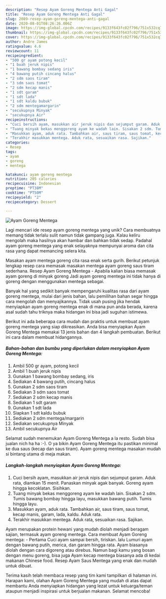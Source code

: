 ```yaml
---
description: "Resep Ayam Goreng Mentega Anti Gagal"
title: "Resep Ayam Goreng Mentega Anti Gagal"
slug: 2089-resep-ayam-goreng-mentega-anti-gagal
date: 2020-08-01T08:26:26.006Z
image: https://img-global.cpcdn.com/recipes/9133f643fc02f796/751x532cq70/ayam-goreng-mentega-foto-resep-utama.jpg
thumbnail: https://img-global.cpcdn.com/recipes/9133f643fc02f796/751x532cq70/ayam-goreng-mentega-foto-resep-utama.jpg
cover: https://img-global.cpcdn.com/recipes/9133f643fc02f796/751x532cq70/ayam-goreng-mentega-foto-resep-utama.jpg
author: Andre James
ratingvalue: 4.6
reviewcount: 11
recipeingredient:
- "500 gr ayam potong kecil"
- "1 buah jeruk nipis"
- "1 bawang bombay sedang iris"
- "4 bawang putih cincang halus"
- "2 sdm saos tiram"
- "3 sdm saos tomat"
- "2 sdm kecap manis"
- "1 sdt garam"
- "1 sdt lada"
- "1 sdt kaldu bubuk"
- "2 sdm mentegamargarin"
- "secukupnya Minyak"
- "secukupnya Air"
recipeinstructions:
- "Cuci bersih ayam, masukkan air jeruk nipis dan sejumput garam. Aduk rata, diamkan 15 menit. Panaskan minyak agak banyak. Goreng ayam hingga kecoklatan. Sisihkan."
- "Tuang minyak bekas menggoreng ayam ke wadah lain. Sisakan 2 sdm. Tumis bawang bombay hingga layu, masukkan bawang putih. Tumis hingga layu."
- "Masukkan ayam, aduk rata. Tambahkan air, saus tiram, saus tomat, kecap manis, garam, lada, kaldu. Aduk rata."
- "Terakhir masukkan mentega. Aduk rata, sesuaikan rasa. Sajikan."
categories:
- Resep
tags:
- ayam
- goreng
- mentega

katakunci: ayam goreng mentega 
nutrition: 205 calories
recipecuisine: Indonesian
preptime: "PT38M"
cooktime: "PT50M"
recipeyield: "2"
recipecategory: Dessert

---
```



![Ayam Goreng Mentega](https://img-global.cpcdn.com/recipes/9133f643fc02f796/751x532cq70/ayam-goreng-mentega-foto-resep-utama.jpg)

Lagi mencari ide resep ayam goreng mentega yang unik? Cara membuatnya memang tidak terlalu sulit namun tidak gampang juga. Kalau keliru mengolah maka hasilnya akan hambar dan bahkan tidak sedap. Padahal ayam goreng mentega yang enak selayaknya mempunyai aroma dan cita rasa yang dapat memancing selera kita.

Masakan ayam mentega goreng cita rasa enak serta gurih. Berikut petunjuk lengkap resep cara memasak masakan mentega ayam goreng saus tiram sederhana. Resep Ayam Goreng Mentega - Apabila kalian biasa memasak ayam goreng di minyak goreng Jadi ayam goreng mentega ini tidak hanya di goreng dengan menggunakan mentega sebagai.

Banyak hal yang sedikit banyak mempengaruhi kualitas rasa dari ayam goreng mentega, mulai dari jenis bahan, lalu pemilihan bahan segar hingga cara mengolah dan menyajikannya. Tidak usah pusing jika hendak menyiapkan ayam goreng mentega enak di mana pun anda berada, karena asal sudah tahu triknya maka hidangan ini bisa jadi suguhan istimewa.


Berikut ini ada beberapa cara mudah dan praktis untuk membuat ayam goreng mentega yang siap dikreasikan. Anda bisa menyiapkan Ayam Goreng Mentega memakai 13 jenis bahan dan 4 langkah pembuatan. Berikut ini cara dalam membuat hidangannya.

<!--inarticleads1-->

##### Bahan-bahan dan bumbu yang diperlukan dalam menyiapkan Ayam Goreng Mentega:

1. Ambil 500 gr ayam, potong kecil
1. Ambil 1 buah jeruk nipis
1. Gunakan 1 bawang bombay sedang, iris
1. Sediakan 4 bawang putih, cincang halus
1. Gunakan 2 sdm saos tiram
1. Sediakan 3 sdm saos tomat
1. Sediakan 2 sdm kecap manis
1. Sediakan 1 sdt garam
1. Gunakan 1 sdt lada
1. Siapkan 1 sdt kaldu bubuk
1. Sediakan 2 sdm mentega/margarin
1. Sediakan secukupnya Minyak
1. Ambil secukupnya Air


Selamat sudah menemukan Ayam Goreng Mentega a la resto. Sudah bisa jualan nich ha ha :-). O ya bikin Ayam Goreng Mentega itu pastikan minimal ke dua saus (kecap dan saus tiram). Ayam goreng mentega masakan mudah si bintang utama di meja makan. 

<!--inarticleads2-->

##### Langkah-langkah menyiapkan Ayam Goreng Mentega:

1. Cuci bersih ayam, masukkan air jeruk nipis dan sejumput garam. Aduk rata, diamkan 15 menit. Panaskan minyak agak banyak. Goreng ayam hingga kecoklatan. Sisihkan.
1. Tuang minyak bekas menggoreng ayam ke wadah lain. Sisakan 2 sdm. Tumis bawang bombay hingga layu, masukkan bawang putih. Tumis hingga layu.
1. Masukkan ayam, aduk rata. Tambahkan air, saus tiram, saus tomat, kecap manis, garam, lada, kaldu. Aduk rata.
1. Terakhir masukkan mentega. Aduk rata, sesuaikan rasa. Sajikan.


Ayam merupakan protein hewani yang mudah diolah menjadi beragam sajian, termasuk ayam goreng mentega. Cara membuat Ayam Goreng mentega: - Pertama Cuci ayam sampai bersih, tiriskan. lalu Lumuri ayam dengan bawang putih, merica, dan garam hingga rata. Ayam biasanya diolah dengan cara digoreng atau direbus. Namun bagi kamu yang bosan dengan menu goreng, bisa juga Ayam kecap mentega biasanya ada di kedai makanan Chinese food. Resep Ayam Saus Mentega yang enak dan mudah untuk dibuat. 

Terima kasih telah membaca resep yang tim kami tampilkan di halaman ini. Harapan kami, olahan Ayam Goreng Mentega yang mudah di atas dapat membantu Anda menyiapkan hidangan yang lezat untuk keluarga/teman ataupun menjadi inspirasi untuk berjualan makanan. Selamat mencoba!
